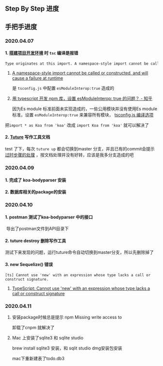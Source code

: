 ## Step By Step 进度



## 手把手进度

### 2020.04.07

#### 1. [搭建项目开发环境](https://miyogurt.github.io/nodelover-books/#/koa-todo-api/%E6%90%AD%E5%BB%BA%E9%A1%B9%E7%9B%AE%E5%BC%80%E5%8F%91%E7%8E%AF%E5%A2%83) 时 `tsc` 编译是报错

```bash
Type originates at this import. A namespace-style import cannot be called or constructed, and will cause a failure at runtime. Consider using a default import or import require here instead.
```

1. [A namespace-style import cannot be called or constructed, and will cause a failure at runtime](https://stackoverflow.com/questions/49256040/a-namespace-style-import-cannot-be-called-or-constructed-and-will-cause-a-failu) 

   是 `tsconfig.js`  中配置 `esModuleInterop:true`  造成的

2. [用 typescript 开发 npm 库，设置 esModuleInterop: true 的问题？ - 知乎](https://www.zhihu.com/question/304036559) 

   因为Es module 标准前面未实现造成的，一些公用模块并没有使用Es module 标准，设置   `esModuleInterop:true`   来兼容所有模块， [tsconfig.js 编译选项](https://www.tslang.cn/docs/handbook/compiler-options.html) 

把`import * as Koa from 'koa'`  改成 `import Koa from 'koa'`  就可以解决了



#### 2. [Tuture](https://www.yuque.com/tuture/product-manuals) 写作工具文档

test 了下，每次 `tuture up`  都会切换到master 分支，并且已有的commit会提示 [过时步骤的处理](https://www.yuque.com/tuture/product-manuals/outdated-steps)  ，按文档处理并没有好转，应该是我多分支造成的吧



### 2020.04.09

#### 1. 完成了 koa-bodyparser 安装

#### 2. 数据库相关的package的安装



### 2020.04.10

#### 1. postman 测试了koa-bodyparser 中的接口

​	导出了postman文件到API目录下 



#### 2. tuture destroy 删除写作工具

​	测试下来发现的问题，运行tuture命令自动切换到master分支，所以先删除掉了



#### 3. new Sequelize() 错误

`[ts] Cannot use 'new' with an expression whose type lacks a call or construct signature.` 



1. [TypeScript: Cannot use 'new' with an expression whose type lacks a call or construct signature](https://stackoverflow.com/questions/31224392/typescript-cannot-use-new-with-an-expression-whose-type-lacks-a-call-or-const) 





### 2020.04.11

1. 安装package时候总是提示 npm Missing write access to

   卸载了cnpm 就解决了



2. Mac 上安装了sqlite3 和 sqlite studio 

   brew install sqlite3 安装，和 sqlit studio dmg安装包安装

   mac下重新建表了todo.db3